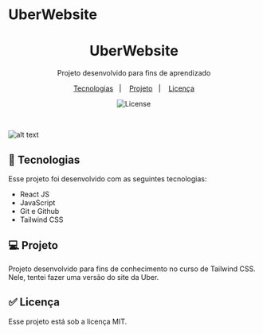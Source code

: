 # UberWebsite
<h1 align="center">UberWebsite
 </h1>

<p align="center">
Projeto desenvolvido para fins de aprendizado <br/>
</p>

<p align="center">
  <a href="#-tecnologias">Tecnologias</a>&nbsp;&nbsp;&nbsp;|&nbsp;&nbsp;&nbsp;
  <a href="#-projeto">Projeto</a>&nbsp;&nbsp;&nbsp;|&nbsp;&nbsp;&nbsp;
  <a href="#memo-licença">Licença</a>
</p>

<p align="center">
  <img alt="License" src="https://img.shields.io/static/v1?label=license&message=MIT&color=49AA26&labelColor=000000">
</p>

<br>


![alt text](/uber/src/assets/image-2.png)


## 🚀 Tecnologias

Esse projeto foi desenvolvido com as seguintes tecnologias:

* React JS
* JavaScript
* Git e Github
* Tailwind CSS

## 💻 Projeto

Projeto desenvolvido para fins de conhecimento no curso de Tailwind CSS. Nele, tentei fazer uma versão do site da Uber.

## ✅ Licença

Esse projeto está sob a licença MIT.



